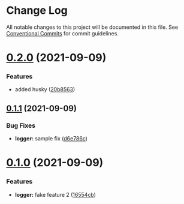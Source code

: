 # Change Log

All notable changes to this project will be documented in this file.
See [Conventional Commits](https://conventionalcommits.org) for commit guidelines.

# [0.2.0](https://github.com/adamatti/adamatti-npm-libs/compare/@adamatti.org/logger@0.1.1...@adamatti.org/logger@0.2.0) (2021-09-09)


### Features

* added husky ([20b8563](https://github.com/adamatti/adamatti-npm-libs/commit/20b85636f70df2b5decdbcd14da53c0295c75cde))





## [0.1.1](https://github.com/adamatti/adamatti-npm-libs/compare/@adamatti.org/logger@0.1.0...@adamatti.org/logger@0.1.1) (2021-09-09)


### Bug Fixes

* **logger:** sample fix ([d6e786c](https://github.com/adamatti/adamatti-npm-libs/commit/d6e786cbcfd322151c4de5f04e5749dbf6c27226))





# [0.1.0](https://github.com/adamatti/adamatti-npm-libs/compare/@adamatti.org/logger@0.0.2...@adamatti.org/logger@0.1.0) (2021-09-09)


### Features

* **logger:** fake feature 2 ([16554cb](https://github.com/adamatti/adamatti-npm-libs/commit/16554cb311f43921316e8c542e8e1744483e5b9f))
